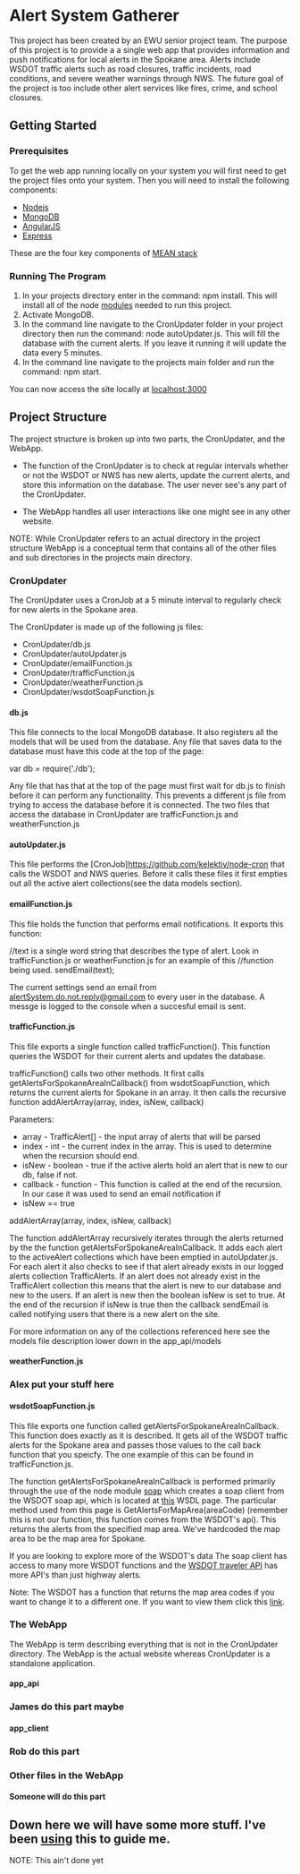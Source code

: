 # Alert System Gatherer

This project has been created by an EWU senior project team. The purpose of this project is to provide a a single web app that provides information and push notifications for local alerts in the Spokane area. Alerts include WSDOT traffic alerts such as road closures, traffic incidents, road conditions, and severe weather warnings through NWS. The future goal of the project is too include other alert services like fires, crime, and school closures.

## Getting Started

### Prerequisites
To get the web app running locally on your system you will first need to get the project files onto your system. Then you will need to install the following components:

* [Nodejs](https://nodejs.org/en/download/)
* [MongoDB](https://www.mongodb.com/download-center#community)
* [AngularJS](https://angular.io/)
* [Express](http://expressjs.com/)

These are the four key components of [MEAN stack](http://meanjs.org/)

### Running The Program

1. In your projects directory enter in the command: npm install. This will install all of the node [modules](https://www.w3schools.com/nodejs/nodejs_modules.asp) needed to run this project.
2. Activate MongoDB.
3. In the command line navigate to the CronUpdater folder in your project directory then run the command: node autoUpdater.js. This will fill the database with the current alerts. If you leave it running it will update the data every 5 minutes.
4. In the command line navigate to the projects main folder and run the command: npm start.

You can now access the site locally at [localhost:3000](http://localhost:3000/)

## Project Structure

The project structure is broken up into two parts, the CronUpdater, and the WebApp.

* The function of the CronUpdater is to check at regular intervals whether or not the WSDOT or NWS has new alerts, update the current alerts, and store this information on the database. The user never see's any part of the CronUpdater.

* The WebApp handles all user interactions like one might see in any other website.

NOTE: While CronUpdater refers to an actual directory in the project structure WebApp is a conceptual term that contains all of the other files and sub directories in the projects main directory.
### CronUpdater

The CronUpdater uses a CronJob at a 5 minute interval to regularly check for new alerts in the Spokane area.

The CronUpdater is made up of the following js files:

* CronUpdater/db.js
* CronUpdater/autoUpdater.js
* CronUpdater/emailFunction.js
* CronUpdater/trafficFunction.js
* CronUpdater/weatherFunction.js
* CronUpdater/wsdotSoapFunction.js

#### db.js

This file connects to the local MongoDB database. It also registers all the models that will be used from the database. Any file that saves data to the database must have this code at the top of the page:

var db = require('./db');

Any file that has that at the top of the page must first wait for db.js to finish before it can perform any functionality. This prevents a different js file from trying to access the database before it is connected. The two files that access the database in CronUpdater are trafficFunction.js and weatherFunction.js

#### autoUpdater.js

This file performs the [CronJob]https://github.com/kelektiv/node-cron that calls the WSDOT and NWS queries. Before it calls these files it first empties out all the active alert collections(see the data models section).

#### emailFunction.js

This file holds the function that performs email notifications. It exports this function:

//text is a single word string that describes the type of alert. Look in trafficFunction.js or weatherFunction.js for an example of this //function being used.
sendEmail(text);

The current settings send an email from alertSystem.do.not.reply@gmail.com to every user in the database. A messge is logged to the console when a succesful email is sent.

#### trafficFunction.js

This file exports a single function called trafficFunction(). This function queries the WSDOT for their current alerts and updates the database.

trafficFunction() calls two other methods. It first calls getAlertsForSpokaneAreaInCallback() from wsdotSoapFunction, which returns the current alerts for Spokane in an array. It then calls the recursive function addAlertArray(array, index, isNew, callback)

Parameters:
* array - TrafficAlert[] - the input array of alerts that will be parsed
* index - int - the current index in the array. This is used to determine when the recursion should end.
* isNew - boolean - true if the active alerts hold an alert that is new to our db, false if not.
* callback - function - This function is called at the end of the recursion. In our case it was used to send an email notification if
* isNew == true

addAlertArray(array, index, isNew, callback)

The function addAlertArray recursively iterates through the alerts returned by the the function getAlertsForSpokaneAreaInCallback. It adds each alert to the activeAlert collections which have been emptied in autoUpdater.js. For each alert it also checks to see if that alert already exists in our logged alerts collection TrafficAlerts. If an alert does not already exist in the TrafficAlert collection this means that the alert is new to our database and new to the users. If an alert is new then the boolean isNew is set to true. At the end of the recursion if isNew is true then the callback sendEmail is called notifying users that there is a new alert on the site.

For more information on any of the collections referenced here see the models file description lower down in the app_api/models

#### weatherFunction.js

### Alex put your stuff here

#### wsdotSoapFunction.js

This file exports one function called getAlertsForSpokaneAreaInCallback. This function does exactly as it is described. It gets all of the WSDOT traffic alerts for the Spokane area and passes those values to the call back function that you speicfy. The one example of this can be found in trafficFunction.js.

The function getAlertsForSpokaneAreaInCallback is performed primarily through the use of the node module [soap](https://github.com/vpulim/node-soap) which creates a soap client from the WSDOT soap api, which is located at [this](http://www.wsdot.wa.gov/traffic/api/HighwayAlerts/HighwayAlerts.svc) WSDL page. The particular method used from this page is GetAlertsForMapArea(areaCode) (remember this is not our function, this function comes from the WSDOT's api). This returns the alerts from the specified map area. We've hardcoded the map area to be the map area for Spokane.

If you are looking to explore more of the WSDOT's data The soap client has access to many more WSDOT functions and the [WSDOT traveler API](http://wsdot.wa.gov/traffic/api/) has more API's than just highway alerts.

Note: The WSDOT has a function that returns the map area codes if you want to change it to a different one. If you want to view them click this [link](http://wsdot.wa.gov/Traffic/api/HighwayAlerts/HighwayAlertsREST.svc/GetMapAreasAsXml?AccessCode={e0b86f9a-d27f-473e-9068-7c15c919df33}).

### The WebApp

The WebApp is term describing everything that is not in the CronUpdater directory. The WebApp is the actual website whereas CronUpdater is a standalone application.

#### app_api

### James do this part maybe

#### app_client

### Rob do this part

### Other files in the WebApp

#### Someone will do this part

## Down here we will have some more stuff. I've been [using](https://gist.github.com/PurpleBooth/109311bb0361f32d87a2) this to guide me.

NOTE: This ain't done yet
